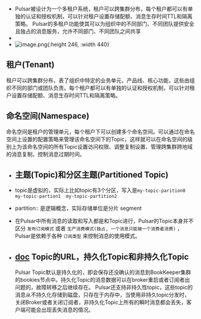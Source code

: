- Pulsar被设计为一个多租户系统，租户可以跨集群分布，每个租户都可以有单独的认证和授权机制，可以针对租户设置存储配额、消息生存时间TTL和隔离策略。
  Pulsar的多租户功能使其可以为组织中的不同部门、不同团队提供安全且独占的消息服务，允许不同部门、不同团队之间共享
-
- ![image.png](../assets/image_1663212251262_0.png){:height 246, :width 440}
## 租户(Tenant)

租户可以跨集群分布，表了组织中特定的业务单元，产品线、核心功能，这些由组织不同的部门或团队负责。每个租户都可以有单独的认证和授权机制，可以针对租户设置存储配额、消息生存时间TTL和隔离策略。
## [](https://blog.frognew.com/2021/10/learning-apache-pulsar-04.html#命名空间namespace) 命名空间(Namespace)

命名空间是租户的管理单元，每个租户下可以创建多个命名空间。可以通过在命名空间上设置的配置策略来管理该命名空间下的Topic，这样就可以在命名空间的级别上为该命名空间的所有Topic设置访问权限、调整复制设置、管理跨集群跨地域的消息复制，控制消息过期时间。
- ## 主题(Topic)和分区主题(Partitioned Topic)
- topic是虚拟的，实际上比如topic有3个分区，写入是`my-topic-parition0 my-topic-partion1  my-topic-partition2`
- partition:: 是逻辑概念，实际存储单位是分片 segment
- 在Pulsar中所有消息的读取和写入都是和Topic进行，Pulsar的Topic本身并不区分 `发布订阅模式` 或者 `生产消费模式(独占, 一个消息只能被一个消费者消费)` ，Pulsar是依赖于各种 `订阅类型` 来控制消息的使用模式。
- ## [doc](https://blog.frognew.com/2021/10/learning-apache-pulsar-04.html#topic的url持久化topic和非持久化topic) Topic的URL，持久化Topic和非持久化Topic
  
  Pulsar Topic默认是持久化的，即会保存还没确认的消息到BookKeeper集群的bookies节点中。持久化Topic的消息数据可以在broker重启或者订阅者出问题的，故障转移之后继续存在。
  Pulsar还支持非持久性topic，这些topic的消息从不持久化存储到磁盘，只存在于内存中，当使用非持久topic分发时，关闭Broker或者关闭订阅者，非持久化Topic上所有的瞬时消息都会丢失，客户端可能会出现丢失消息的情况。